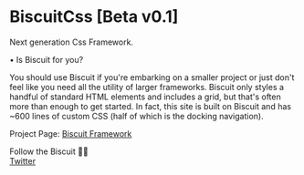 # BiscuitCss [Beta v0.1]
Next generation Css Framework. 

• Is Biscuit for you?

You should use Biscuit if you're embarking on a smaller project or just don't feel like you need all the utility of larger frameworks. Biscuit only styles a handful of standard HTML elements and includes a grid, but that's often more than enough to get started. In fact, this site is built on Biscuit and has ~600 lines of custom CSS (half of which is the docking navigation).

Project Page: 
<a href="http://biscuitcss.glitch.me" target="_blank">Biscuit Framework</a>

Follow the Biscuit 💛🤗 <br>
<a href="http://twitter.com/biscuitcss" target="_blank">Twitter</a>

